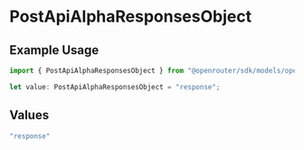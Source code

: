 # PostApiAlphaResponsesObject

## Example Usage

```typescript
import { PostApiAlphaResponsesObject } from "@openrouter/sdk/models/operations";

let value: PostApiAlphaResponsesObject = "response";
```

## Values

```typescript
"response"
```